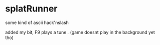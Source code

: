 # splatRunner
some kind of ascii hack'nslash

added my bit, F9 plays a tune *.* (game doesnt play in the background yet tho)
